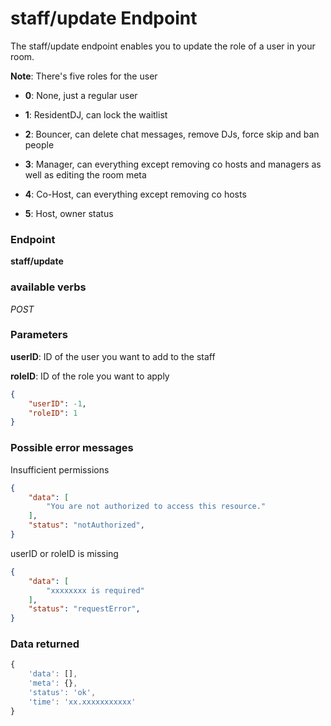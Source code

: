 # staff/update Endpoint

The staff/update endpoint enables you to update the role of a user in your room.

**Note**: There's five roles for the user

* **0**: None, just a regular user

* **1**: ResidentDJ, can lock the waitlist

* **2**: Bouncer, can delete chat messages, remove DJs, force skip and ban people

* **3**: Manager, can everything except removing co hosts and managers as well as editing the room meta

* **4**: Co-Host, can everything except removing co hosts

* **5**: Host, owner status 

### Endpoint

**staff/update**

### available verbs

_POST_

### Parameters

**userID**: ID of the user you want to add to the staff

**roleID**: ID of the role you want to apply

```json
{
    "userID": -1,
    "roleID": 1
}
```

### Possible error messages

Insufficient permissions
```json
{
    "data": [
        "You are not authorized to access this resource."
    ],
    "status": "notAuthorized",
}
```

userID or roleID is missing
```json
{
    "data": [
        "xxxxxxxx is required"
    ],
    "status": "requestError",
}
```

### Data returned

```js
{
    'data': [],
    'meta': {},
    'status': 'ok',
    'time': 'xx.xxxxxxxxxxx'
}
```